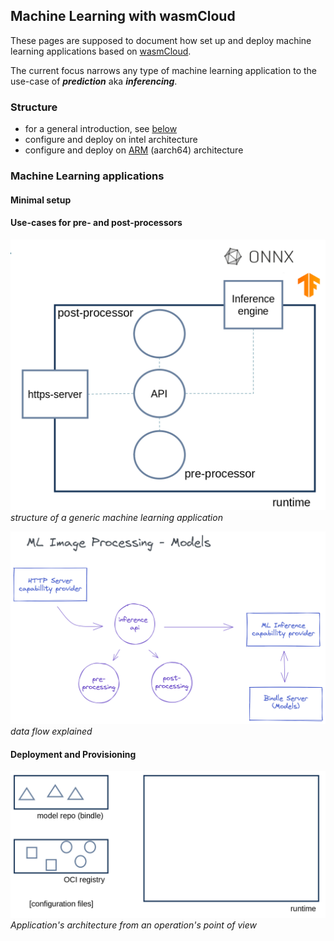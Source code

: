 ## Machine Learning with wasmCloud

These pages are supposed to document how set up and deploy machine learning applications based on [wasmCloud](https://wasmcloud.dev/). 

The current focus narrows any type of machine learning application to the use-case of __*prediction*__ aka __*inferencing*__.

### Structure

* for a general introduction, see [below](#machine-learning-applications)
* configure and deploy on intel architecture
* configure and deploy on [ARM](./arm_architecture.html) (aarch64) architecture

### Machine Learning applications

#### Minimal setup

#### Use-cases for pre- and post-processors

![generic application](images/application.png)
*structure of a generic machine learning application*

![generic application](images/application-excalidraw-wo-background.png)
*data flow explained*

#### Deployment and Provisioning

![generic application](images/repo-registry-runtime.png)
*Application's architecture from an operation's point of view*
